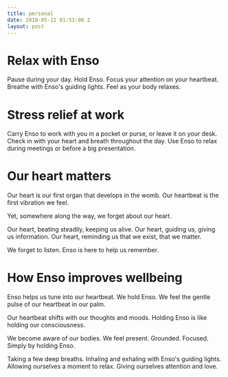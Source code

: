 ```yaml
---
title: personal
date: 2018-05-22 01:53:00 Z
layout: post
---
```


# Relax with Enso 

Pause during your day. Hold Enso. Focus your attention on your heartbeat. Breathe with Enso's guiding lights. Feel as your body relaxes. 

# Stress relief at work 

Carry Enso to work with you in a pocket or purse, or leave it on your desk. Check in with your heart and breath throughout the day. Use Enso to relax during meetings or before a big presentation. 

# Our heart matters 

Our heart is our first organ that develops in the womb. Our heartbeat is the first vibration we feel.

Yet, somewhere along the way, we forget about our heart. 

Our heart, beating steadily, keeping us alive. Our heart, guiding us, giving us information. Our heart, reminding us that we exist, that we matter.

We forget to listen. Enso is here to help us remember. 

# How Enso improves wellbeing 

Enso helps us tune into our heartbeat. We hold Enso. We feel the gentle pulse of our heartbeat in our palm.

Our heartbeat shifts with our thoughts and moods. Holding Enso is like holding our consciousness.

We become aware of our bodies. We feel present. Grounded. Focused. Simply by holding Enso. 

Taking a few deep breaths. Inhaling and exhaling with Enso's guiding lights. Allowing ourselves a moment to relax. Giving ourselves attention and love. 

